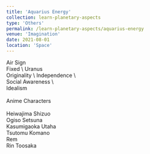 ```yaml
---
title: 'Aquarius Energy'
collection: learn-planetary-aspects
type: 'Others'
permalink: /learn-planetary-aspects/aquarius-energy
venue: 'Imagination'
date: 2021-08-01
location: 'Space'
---
```


Air Sign \
Fixed \ 
Uranus \
Originality \ 
Independence \   
Social Awareness \  
Idealism \
\
Anime Characters \
\
Heiwajima Shizuo \
Ogiso Setsuna \
Kasumigaoka Utaha \
Tsutomu Komano \
Rem \
Rin Toosaka
